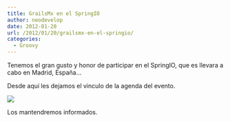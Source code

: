 ```yaml
---
title: GrailsMx en el SpringIO
author: neodevelop
date: 2012-01-20
url: /2012/01/20/grailsmx-en-el-springio/
categories:
  - Groovy
---
```

Tenemos el gran gusto y honor de participar en el SpringIO, que es llevara a cabo en Madrid, España&#8230;

Desde aquí les dejamos el vinculo de la agenda del evento.

[ ![][1] ][2]

Los mantendremos informados.

 [1]: http://springio.net/images/speaker_badge_springio_2012.png
 [2]: http://springio.net/agenda